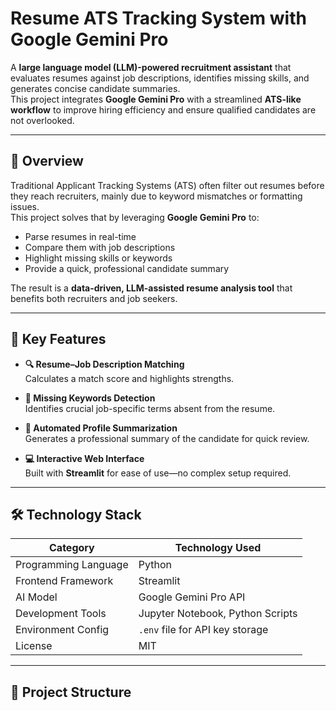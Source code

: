 #  Resume ATS Tracking System with Google Gemini Pro

A **large language model (LLM)-powered recruitment assistant** that evaluates resumes against job descriptions, identifies missing skills, and generates concise candidate summaries.  
This project integrates **Google Gemini Pro** with a streamlined **ATS-like workflow** to improve hiring efficiency and ensure qualified candidates are not overlooked.

---

## 📌 Overview

Traditional Applicant Tracking Systems (ATS) often filter out resumes before they reach recruiters, mainly due to keyword mismatches or formatting issues.  
This project solves that by leveraging **Google Gemini Pro** to:

- Parse resumes in real-time
- Compare them with job descriptions
- Highlight missing skills or keywords
- Provide a quick, professional candidate summary

The result is a **data-driven, LLM-assisted resume analysis tool** that benefits both recruiters and job seekers.

---

## 🚀 Key Features

- **🔍 Resume–Job Description Matching**  
  Calculates a match score and highlights strengths.
  
- **📑 Missing Keywords Detection**  
  Identifies crucial job-specific terms absent from the resume.
  
- **📝 Automated Profile Summarization**  
  Generates a professional summary of the candidate for quick review.
  
- **💻 Interactive Web Interface**  
  Built with **Streamlit** for ease of use—no complex setup required.

---

## 🛠️ Technology Stack

| Category            | Technology Used                  |
|---------------------|----------------------------------|
| Programming Language| Python                           |
| Frontend Framework  | Streamlit                        |
| AI Model            | Google Gemini Pro API            |
| Development Tools   | Jupyter Notebook, Python Scripts |
| Environment Config  | `.env` file for API key storage  |
| License             | MIT                              |

---

## 📂 Project Structure

